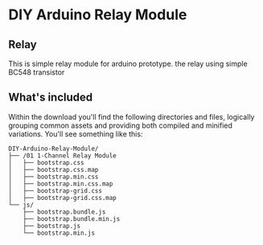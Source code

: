 # DIY Arduino Relay Module

## Relay

This is simple relay module for arduino prototype. the relay using simple BC548 transistor

## What's included

Within the download you'll find the following directories and files, logically grouping common assets and providing both compiled and minified variations. You'll see something like this:

```
DIY-Arduino-Relay-Module/
├── /01 1-Channel Relay Module
│   ├── bootstrap.css
│   ├── bootstrap.css.map
│   ├── bootstrap.min.css
│   ├── bootstrap.min.css.map
│   ├── bootstrap-grid.css
│   ├── bootstrap-grid.css.map
└── js/
    ├── bootstrap.bundle.js
    ├── bootstrap.bundle.min.js
    ├── bootstrap.js
    └── bootstrap.min.js
```

